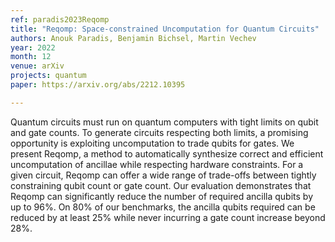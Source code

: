 ```yaml
---
ref: paradis2023Reqomp
title: "Reqomp: Space-constrained Uncomputation for Quantum Circuits"
authors: Anouk Paradis, Benjamin Bichsel, Martin Vechev
year: 2022
month: 12
venue: arXiv
projects: quantum
paper: https://arxiv.org/abs/2212.10395

---
```


Quantum circuits must run on quantum computers with tight limits on qubit and gate counts. To generate circuits respecting both limits, a promising opportunity is exploiting uncomputation to trade qubits for gates. We present Reqomp, a method to automatically synthesize correct and efficient uncomputation of ancillae while respecting hardware constraints. For a given circuit, Reqomp can offer a wide range of trade-offs between tightly constraining qubit count or gate count. Our evaluation demonstrates that Reqomp can significantly reduce the number of required ancilla qubits by up to 96%. On 80% of our benchmarks, the ancilla qubits required can be reduced by at least 25% while never incurring a gate count increase beyond 28%. 

